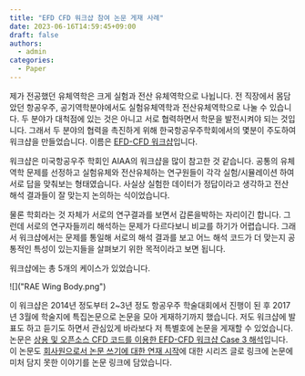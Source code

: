 ```yaml
---
title: "EFD CFD 워크샵 참여 논문 게재 사례"
date: 2023-06-16T14:59:45+09:00
draft: false
authors:
  - admin
categories:
  - Paper
---
```


제가 전공했던 유체역학은 크게 실험과 전산 유체역학으로 나뉩니다. 
전 직장에서 몸담았던 항공우주, 공기역학분야에서도 실험유체역학과 전산유체역학으로 나눌 수 있습니다.
두 분야가 대척점에 있는 것은 아니고 서로 협력하면서 학문을 발전시켜야 되는 것입니다.
그래서 두 분야의 협력을 촉진하게 위해 한국항공우주학회에서의 몇분이 주도하여 워크샵을 만들었습니다.
이름은 [EFD-CFD 워크샵](https://efd-cfd.gitbook.io/efd-cfd-workshop/)입니다.

워크샵은 미국항공우주 학회인 AIAA의 워크샵을 많이 참고한 것 같습니다.
공통의 유체역학 문제를 선정하고 실험유체와 전산유체하는 연구원들이 각각 실험/시뮬레이션 하여 서로 답을 맞춰보는 형태였습니다.
사실상 실험한 데이터가 정답이라고 생각하고 전산 해석 결과들이 잘 맞는지 논의하는 식이었습니다.

물론 학회라는 것 자체가 서로의 연구결과를 보면서 갑론을박하는 자리이긴 합니다.
그런데 서로의 연구자들끼리 해석하는 문제가 다르다보니 비교를 하기가 어렵습니다.
그래서 워크샵에서는 문제를 통일해 서로의 해석 결과를 보고 어느 해석 코드가 더 맞는지 공통적인 특성이 있는지들을 살펴보기 위한 목적이라고 보면 됩니다.

워크샵에는 총 5개의 케이스가 있었습니다.

![]("RAE Wing Body.png")


이 워크샵은 2014년 정도부터 2~3년 정도 항공우주 학술대회에서 진행이 된 후 2017년 3월에 학술지에 특집논문으로 논문을 모아 게재하기까지 했습니다.
저도 워크샵에 발표도 하고 듣기도 하면서 관심있게 바라보다 저 특별호에 논문을 게재할 수 있었습니다.
논문은 [상용 및 오픈소스 CFD 코드를 이용한 EFD-CFD 워크샵 Case 3 해석](/ko/publication/jong-rok-kim-2017-cfd-analysis-efdcfd)입니다.
이 논문도 [회사원으로서 논문 쓰기에 대한 연재 시작](/ko/post/mypaper_review1/)에 대한 시리즈 글로 링크에 논문에 미처 담지 못한 이야기를 논문 링크에 담았습니다.

